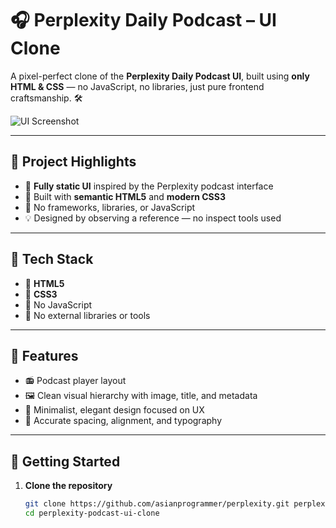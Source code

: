 # 🎧 Perplexity Daily Podcast – UI Clone

A pixel-perfect clone of the **Perplexity Daily Podcast UI**, built using **only HTML & CSS** — no JavaScript, no libraries, just pure frontend craftsmanship. 🛠️

![UI Screenshot](./Screenshot_20250531_181231.png)

---

## 🌟 Project Highlights

- 🎨 **Fully static UI** inspired by the Perplexity podcast interface
- 🧱 Built with **semantic HTML5** and **modern CSS3**
- 🚫 No frameworks, libraries, or JavaScript
- 💡 Designed by observing a reference — no inspect tools used

---

## 🧰 Tech Stack

- 🔹 **HTML5**
- 🔹 **CSS3**
- 🚫 No JavaScript
- 🚫 No external libraries or tools

---

## 📌 Features

- 📻 Podcast player layout
- 🖼️ Clean visual hierarchy with image, title, and metadata
- 🧼 Minimalist, elegant design focused on UX
- 🎯 Accurate spacing, alignment, and typography

---

## 🚀 Getting Started

1. **Clone the repository**
   ```bash
   git clone https://github.com/asianprogrammer/perplexity.git perplexity-podcast-ui-clone
   cd perplexity-podcast-ui-clone
